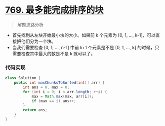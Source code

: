 # [769. 最多能完成排序的块](https://leetcode-cn.com/problems/max-chunks-to-make-sorted/)


> 解题思路分析

- 首先找到从左块开始最小块的大小。如果前 k 个元素为 [0, 1, ..., k-1]，可以直接把他们分为一个块。
- 当我们需要检查 [0, 1, ..., n-1] 中前 k+1 个元素是不是 [0, 1, ..., k] 的时候，只需要检查其中最大的数是不是 k 就可以了。



### 代码实现


~~~java
class Solution {
    public int maxChunksToSorted(int[] arr) {
        int ans = 0, max = 0;
        for (int i = 0; i < arr.length; ++i) {
            max = Math.max(max, arr[i]);
            if (max == i) ans++;
        }
        return ans;
    }
}
~~~